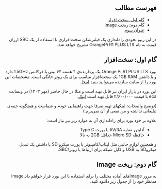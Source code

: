 <div dir="rtl">

## فهرست مطالب

- [گام اول. سخت افزار](#گام-اول-سختافزار)
- [گام دوم: ریخت Image](#گام-دوم-ریخت-image)
- [عنوان سوم](#عنوان-سوم)

در این ریپو نحوه‌ی راه‌اندازی یک فیلترشکن سخت‌افزاری با استفاده از یک SBC ارزان قیمت به نام OrangePi R1 PLUS LTS تشریح خواهد شد.

## گام اول: سخت‌افزار
بورد Orange Pi R1 PLUS LTS یک پردازنده‌ی ۴ هسته ۶۴ بیتی با فرکانس 1.5GHz دارد و با داشتن 1GB RAM یک سخت‌افزار مناسب برای یک روتر خانگی است. مشخصات این بورد را از سایت سازنده می‌توانید ببنید [اینجا](http://www.orangepi.org/html/hardWare/computerAndMicrocontrollers/details/orange-pi-R1-Plus-LTS.html).

این بورد در بازار ایران نیز قابل تهیه است و مثلا در حال حاضر (مهر ۱۴۰۳) در وبسایت eca با قیمت ۲/۶۰۰/۰۰۰ قابل تهیه است [لینک](https://eshop.eca.ir/%D8%AE%D8%A7%D9%86%D9%88%D8%A7%D8%AF%D9%87-orange-pi/21222-%D8%A8%D8%B1%D8%AF-%D8%A7%D9%88%D8%B1%D9%86%D8%AC-%D9%BE%D8%A7%DB%8C-orange-pi-r1-plus-lts-%D8%A8%D8%A7-%D8%B1%D9%85-1gb.html).

(توضیح واضحات: لینکهای تهیه صرفا جهت راهنمایی خودم و شماست و هیچگونه جنبه‌ی تبلیغاتی نداشته و من نفعی از آن نمی‌برم.)

علاوه بر خود بورد برای راه‌اندازی آن به موارد زیر نیز نیاز است:
- آداپتور تغذیه 5V/3A با پورت Type C
- حافظه Micro SD حداقل 2GB به بالا

و همچنین لوازم جانبی مثل لپتاپ/کامپیوتر با پورت میکرو SD یا داشتن یک تبدیل میکروSD به USB و کابل شبکه برای ارتباط با روتر/SBC.

## گام دوم: ریخت Image
به مرور Imageهای آماده مختلف را برای استفاده با این بورد قرار خواهم داد.Image مدنظر خود را از جدول زیر دانلود کنید.


</div>
